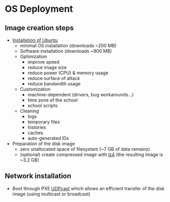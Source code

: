# OS Deployment

## Image creation steps

- [Installation of Ubuntu](ubuntu-installation.md)
  - minimal OS installation (downloads ~200 MB)
  - Software installation (downloads ~900 MB)
  - Optimization
    - improve speed
    - reduce image size
    - reduce power (CPU) & memory usage
    - reduce surface of attack
    - reduce bandwidth usage
  - Customization
    - machine-dependent (drivers, bug workarounds...)
    - time zone of the school
    - school scripts
  - Cleaning
    - logs
    - temporary files
    - histories
    - caches
    - auto-generated IDs
- Preparation of the disk image
  - zero unallocated space of filesystem (~7 GB of data remains)
  - (optional) create compressed image with [lz4](https://lz4.github.io/lz4) (the resulting image is ~3.2 GB)

## Network installation

- Boot through PXE [UDPcast](http://udpcast.linux.lu) which allows an efficient transfer of the disk image (using multicast or broadcast)
